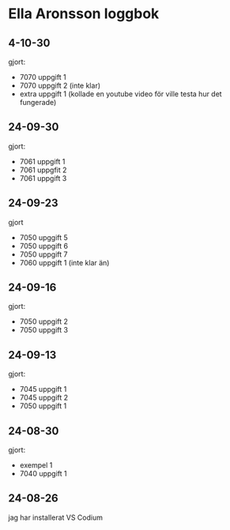 Ella Aronsson loggbok
=====================
4-10-30
--------
gjort:
* 7070 uppgift 1
* 7070 uppgift 2 (inte klar)
* extra uppgift 1 (kollade en youtube video för ville testa hur det fungerade)

24-09-30
--------
gjort:
* 7061 uppgift 1
* 7061 uppgfit 2
* 7061 uppgift 3

24-09-23
-------
gjort

* 7050 upggift 5
* 7050 uppgift 6
* 7050 uppgift 7
* 7060 uppgift 1 (inte klar än)

24-09-16
--------
gjort:

* 7050 uppgift 2
* 7050 uppgift 3

24-09-13
---------
gjort:

* 7045 uppgift 1 
* 7045 uppgift 2
* 7050 uppgift 1

24-08-30
---------
gjort:

* exempel 1 
* 7040 uppgift 1 

24-08-26
-----------
jag har installerat VS Codium